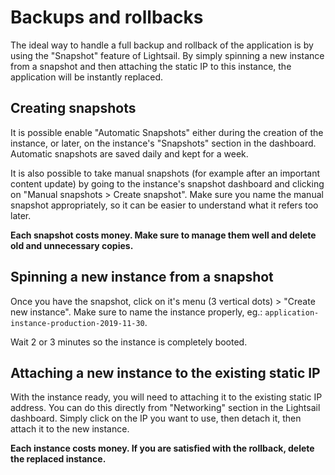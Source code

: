 # Backups and rollbacks
The ideal way to handle a full backup and rollback of the application is by
using the "Snapshot" feature of Lightsail. By simply spinning a new instance
from a snapshot and then attaching the static IP to this instance, the
application will be instantly replaced.

## Creating snapshots
It is possible enable "Automatic Snapshots" either during the creation of the
instance, or later, on the instance's "Snapshots" section in the dashboard.
Automatic snapshots are saved daily and kept for a week.

It is also possible to take manual snapshots (for example after an important
content update) by going to the instance's snapshot dashboard and clicking on
"Manual snapshots > Create snapshot". Make sure you name the manual snapshot
appropriately, so it can be easier to understand what it refers too later.

**Each snapshot costs money. Make sure to manage them well and delete old and
unnecessary copies.**

## Spinning a new instance from a snapshot
Once you have the snapshot, click on it's menu (3 vertical dots) > "Create new
instance". Make sure to name the instance properly, eg.:
`application-instance-production-2019-11-30`.

Wait 2 or 3 minutes so the instance is completely booted.

## Attaching a new instance to the existing static IP
With the instance ready, you will need to attaching it to the existing static IP
address. You can do this directly from "Networking" section in the Lightsail
dashboard. Simply click on the IP you want to use, then detach it, then attach
it to the new instance.

**Each instance costs money. If you are satisfied with the rollback, delete the
replaced instance.**
